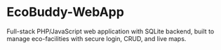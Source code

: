 # EcoBuddy-WebApp
Full-stack PHP/JavaScript web application with SQLite backend, built to manage eco-facilities with secure login, CRUD, and live maps.
